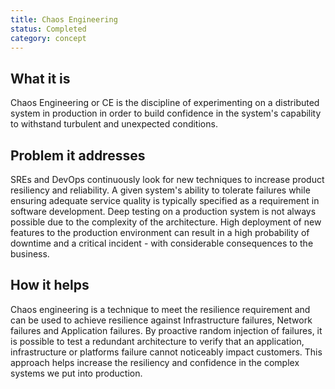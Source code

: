 ```yaml
---
title: Chaos Engineering
status: Completed
category: concept
---
```


## What it is
Chaos Engineering or CE is the discipline of experimenting on a distributed system in production in order to build confidence in the system's capability to withstand turbulent and unexpected conditions.

## Problem it addresses
SREs and DevOps continuously look for new techniques to increase product resiliency and reliability. A given system's ability to tolerate failures while ensuring adequate service quality is typically specified as a requirement in software development. Deep testing on a production system is not always possible due to the complexity of the architecture. High deployment of new features to the production environment can result in a high probability of downtime and a critical incident - with considerable consequences to the business.

## How it helps
Chaos engineering is a technique to meet the resilience requirement and can be used to achieve resilience against Infrastructure failures, Network failures and Application failures. By proactive random injection of failures, it is possible to test a redundant architecture to verify that an application, infrastructure or platforms failure cannot noticeably impact customers. This approach helps increase the resiliency and confidence in the complex systems we put into production.